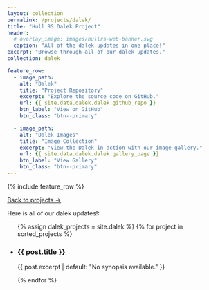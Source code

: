 ```yaml
---
layout: collection
permalink: /projects/dalek/
title: "Hull RS Dalek Project"
header:
  # overlay_image: images/hullrs-web-banner.svg
  caption: "All of the dalek updates in one place!"
excerpt: "Browse through all of our dalek updates."
collection: dalek

feature_row:
  - image_path: 
    alt: "Dalek"
    title: "Project Repository"
    excerpt: "Explore the source code on GitHub."
    url: {{ site.data.dalek.dalek.github_repo }}
    btn_label: "View on GitHub"
    btn_class: "btn--primary"

  - image_path: 
    alt: "Dalek Images"
    title: "Image Collection"
    excerpt: "View the Dalek in action with our image gallery."
    url: {{ site.data.dalek.dalek.gallery_page }}
    btn_label: "View Gallery"
    btn_class: "btn--primary"
---
```

{% include feature_row %}

<!-- Button to go back to main projects page -->
<a href="/projects/" class="back-to-projects-btn">Back to projects →</a>

Here is all of our dalek updates!:

<ul class="dalek">
  {% assign dalek_projects = site.dalek %}
  {% for project in sorted_projects %}
    <li class="dalek-post">
      <h3><a href="{{ post.url }}">{{ post.title }}</a></h3>
      <p>{{ post.excerpt | default: "No synopsis available." }}</p>
    </li>
  {% endfor %}
</ul>
